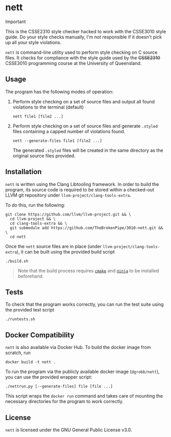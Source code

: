# nett

> [!IMPORTANT]
> This is the CSSE2310 style checker hacked to work with the CSSE3010 style guide. Do your style checks manually, I'm not responsible if it doesn't pick up all your style violations.

`nett` is command-line utility used to perform style
checking on C source files. It checks for
compliance with the style guide used by the 
<s>CSSE2310</s> CSSE3010 programming course at the University of Queensland.

## Usage

The program has the following modes of operation:

1. Perform style checking on a set of source files
    and output all found violations to the terminal
    (default)

    ```
    nett file1 [file2 ...]
    ```

2. Perform style checking on a set of source files
    and generate `.styled` files containing a
    capped number of violations found.

    ```
    nett --generate-files file1 [file2 ...]
    ```
    The generated `.styled` files will be created in the same
    directory as the original source files provided.

## Installation
`nett` is written using the Clang Libtooling framework.
In order to build the program, its source code is
required to be stored within a checked-out LLVM git
repository under `llvm-project/clang-tools-extra`.

To do this, run the following:

```
git clone https://github.com/llvm/llvm-project.git && \
  cd llvm-project && \
  cd clang-tools-extra && \
  git submodule add https://github.com/TheBrokenPipe/3010-nett.git && \
  cd nett
```

Once the `nett` source files are in place (under
`llvm-project/clang-tools-extra`), it can be built
using the provided build script

```
./build.sh
```

> Note that the build process requires 
> [`cmake`](https://cmake.org/install/) and 
> [`ninja`](https://ninja-build.org) 
> to be installed beforehand. 

## Tests

To check that the program works correctly, you can run the 
test suite using the provided test script

```
./runtests.sh
```

## Docker Compatibility
`nett` is also available via Docker Hub. To build the docker image
from scratch, run

```
docker build -t nett .
```

To run the program via the publicly available docker image
(`dgrobb/nett`), you can use the provided wrapper script:

```
./nettrun.py [--generate-files] file [file ...]
```

This script wraps the `docker run` command and takes care of 
mounting the necessary directories for the program to work correctly.

## License

`nett` is licensed under the GNU General Public License v3.0. 
